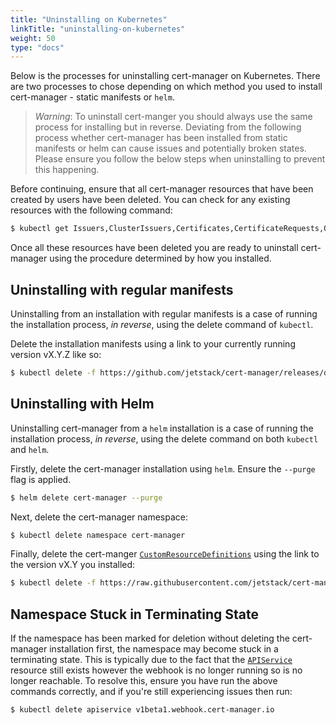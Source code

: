 ```yaml
---
title: "Uninstalling on Kubernetes"
linkTitle: "uninstalling-on-kubernetes"
weight: 50
type: "docs"
---
```


Below is the processes for uninstalling cert-manager on Kubernetes. There are
two processes to chose depending on which method you used to install
cert-manager - static manifests or `helm`.

> *Warning*: To uninstall cert-manger you should always use the same process for
> installing but in reverse. Deviating from the following process whether
> cert-manager has been installed from static manifests or helm can cause issues
> and potentially broken states. Please ensure you follow the below steps when
> uninstalling to prevent this happening.

Before continuing, ensure that all cert-manager resources that have been created
by users have been deleted. You can check for any existing resources with the
following command:

```bash
$ kubectl get Issuers,ClusterIssuers,Certificates,CertificateRequests,Orders,Challenges --all-namespaces
```

Once all these resources have been deleted you are ready to uninstall
cert-manager using the procedure determined by how you installed.

## Uninstalling with regular manifests

Uninstalling from an installation with regular manifests is a case of running
the installation process, *in reverse*, using the delete command of `kubectl`.

Delete the installation manifests using a link to your currently running version
vX.Y.Z like so:

```bash
$ kubectl delete -f https://github.com/jetstack/cert-manager/releases/download/vX.Y.Z/cert-manager.yaml
```

## Uninstalling with Helm

Uninstalling cert-manager from a `helm` installation is a case of running the
installation process, *in reverse*, using the delete command on both `kubectl`
and `helm`.

Firstly, delete the cert-manager installation using `helm`. Ensure the
`--purge` flag is applied.

```bash
$ helm delete cert-manager --purge
```

Next, delete the cert-manager namespace:

```bash
$ kubectl delete namespace cert-manager
```

Finally, delete the cert-manger
[`CustomResourceDefinitions`](https://kubernetes.io/docs/concepts/extend-kubernetes/api-extension/custom-resources/)
using the link to the version vX.Y you installed:

```bash
$ kubectl delete -f https://raw.githubusercontent.com/jetstack/cert-manager/release-X.Y/deploy/manifests/00-crds.yaml
```

## Namespace Stuck in Terminating State

If the namespace has been marked for deletion without deleting the cert-manager
installation first, the namespace may become stuck in a terminating state. This
is typically due to the fact that the [`APIService`](https://kubernetes.io/docs/tasks/access-kubernetes-api/setup-extension-api-server) resource still exists
however the webhook is no longer running so is no longer reachable. To resolve
this, ensure you have run the above commands correctly, and if you're still
experiencing issues then run:

```bash
$ kubectl delete apiservice v1beta1.webhook.cert-manager.io
```

